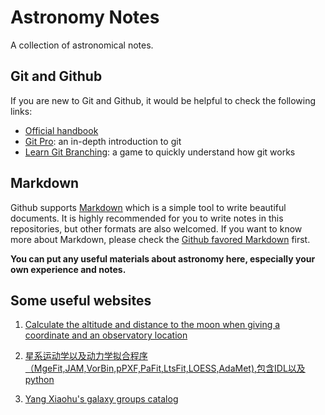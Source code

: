 # Astronomy Notes
A collection of astronomical notes.

## Git and Github
If you are new to Git and Github, it would be helpful to check the following links:
- [Official handbook](https://guides.github.com/introduction/git-handbook/)
- [Git Pro](https://git-scm.com/book/en/v2): an in-depth introduction to git
- [Learn Git Branching](https://learngitbranching.js.org/?demo): a game to quickly understand how git works

## Markdown
Github supports [Markdown](https://daringfireball.net/projects/markdown/) which is a simple tool to write beautiful documents. It is highly recommended for you to write notes in this repositories, but other formats are also welcomed. If you want to know more about Markdown, please check the [Github favored Markdown](https://guides.github.com/features/mastering-markdown/) first.

**You can put any useful materials about astronomy here, especially your own experience and notes.**

## Some useful websites
1. [Calculate the altitude and distance to the moon when giving a coordinate and an observatory location](http://catserver.ing.iac.es/staralt/)  

2. [星系运动学以及动力学拟合程序（MgeFit,JAM,VorBin,pPXF,PaFit,LtsFit,LOESS,AdaMet),包含IDL以及python](http://www-astro.physics.ox.ac.uk/%7Emxc/software/)

3. [Yang Xiaohu's galaxy groups catalog](http://gax.sjtu.edu.cn/data/Group.html)
